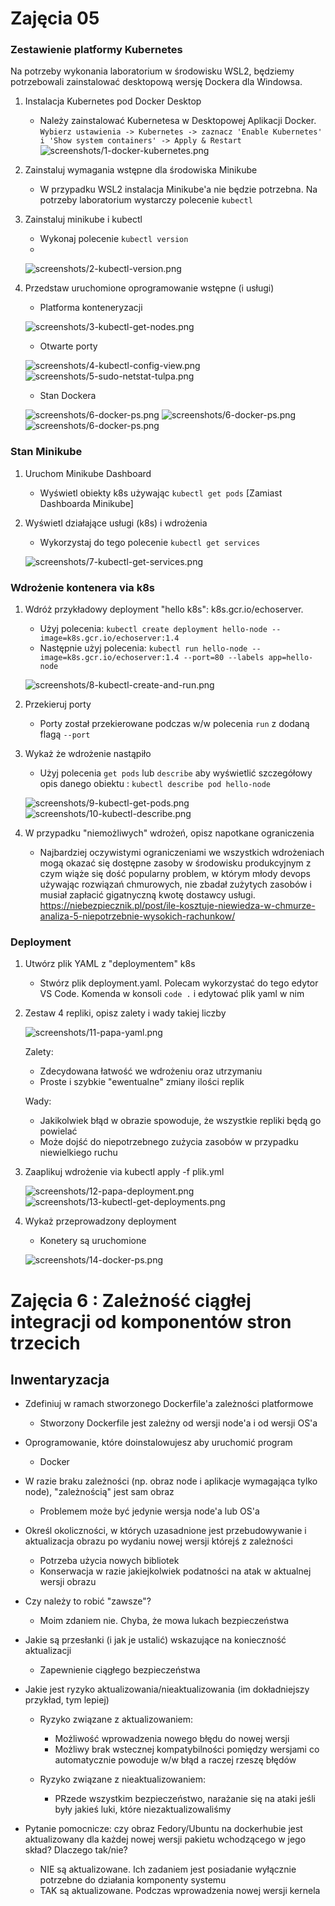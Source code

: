 # Zajęcia 05

### Zestawienie platformy Kubernetes
Na potrzeby wykonania laboratorium w środowisku WSL2, będziemy potrzebowali zainstalować desktopową wersję Dockera dla Windowsa.

1. Instalacja Kubernetes pod Docker Desktop
    - Należy zainstalować Kubernetesa w Desktopowej Aplikacji Docker. `Wybierz ustawienia -> Kubernetes -> zaznacz 'Enable Kubernetes' i 'Show system containers' -> Apply & Restart`
    ![screenshots/1-docker-kubernetes.png](screenshots/1-docker-kubernetes.png)
    
2. Zainstaluj wymagania wstępne dla środowiska Minikube
    - W przypadku WSL2 instalacja Minikube'a nie będzie potrzebna. Na potrzeby laboratorium wystarczy polecenie `kubectl`
    
3. Zainstaluj minikube i kubectl 
    - Wykonaj polecenie `kubectl version` 
    - 
    ![screenshots/2-kubectl-version.png](screenshots/2-kubectl-version.png)

4. Przedstaw uruchomione oprogramowanie wstępne (i usługi)
    - Platforma konteneryzacji
    
    ![screenshots/3-kubectl-get-nodes.png](screenshots/3-kubectl-get-nodes.png)
    
    - Otwarte porty
    
    ![screenshots/4-kubectl-config-view.png](screenshots/4-kubectl-config-view.png)
    ![screenshots/5-sudo-netstat-tulpa.png](screenshots/5-sudo-netstat-tulpa.png)
    
    - Stan Dockera
    
    ![screenshots/6-docker-ps.png](screenshots/6-docker-ps.png)
    ![screenshots/6-docker-ps.png](screenshots/6-docker-ps2.png)
    ![screenshots/6-docker-ps.png](screenshots/6-docker-ps3.png)
    
### Stan Minikube
1. Uruchom Minikube Dashboard
    - Wyświetl obiekty k8s używając `kubectl get pods` [Zamiast Dashboarda Minikube]
2. Wyświetl działające usługi (k8s) i wdrożenia
    - Wykorzystaj do tego polecenie `kubectl get services`
    
    ![screenshots/7-kubectl-get-services.png](screenshots/7-kubectl-get-services.png)
    
### Wdrożenie kontenera via k8s
1. Wdróż przykładowy deployment "hello k8s": k8s.gcr.io/echoserver. 
    - Użyj polecenia: `kubectl create deployment hello-node --image=k8s.gcr.io/echoserver:1.4`
    - Następnie użyj polecenia: `kubectl run hello-node --image=k8s.gcr.io/echoserver:1.4 --port=80 --labels app=hello-node` 
    
    ![screenshots/8-kubectl-create-and-run.png](screenshots/8-kubectl-create-and-run.png)
    
3. Przekieruj porty 
    - Porty został przekierowane podczas w/w polecenia `run` z dodaną flagą `--port`
    
4. Wykaż że wdrożenie nastąpiło
    - Użyj polecenia `get pods` lub `describe` aby wyświetlić szczegółowy opis danego obiektu : `kubectl describe pod hello-node` 
    
    ![screenshots/9-kubectl-get-pods.png](screenshots/9-kubectl-get-pods.png)
    ![screenshots/10-kubectl-describe.png](screenshots/10-kubectl-describe.png)
    
5. W przypadku "niemożliwych" wdrożeń, opisz napotkane ograniczenia
    - Najbardziej oczywistymi ograniczeniami we wszystkich wdrożeniach mogą okazać się dostępne zasoby w środowisku produkcyjnym z czym wiąże się dość popularny problem,
    w którym młody devops używając rozwiązań chmurowych, nie zbadał zużytych zasobów i musiał zapłacić gigatnyczną kwotę dostawcy usługi. https://niebezpiecznik.pl/post/ile-kosztuje-niewiedza-w-chmurze-analiza-5-niepotrzebnie-wysokich-rachunkow/
### Deployment
1. Utwórz plik YAML z "deploymentem" k8s
    - Stwórz plik deployment.yaml. Polecam wykorzystać do tego edytor VS Code. Komenda w konsoli `code .` i edytować plik yaml w nim
2. Zestaw 4 repliki, opisz zalety i wady takiej liczby

    ![screenshots/11-papa-yaml.png](screenshots/11-papa-yaml.png)
    
    Zalety:
     - Zdecydowana łatwość we wdrożeniu oraz utrzymaniu
     - Proste i szybkie "ewentualne" zmiany ilości replik
     
    Wady:
    - Jakikolwiek błąd w obrazie spowoduje, że wszystkie repliki będą go powielać
    - Może dojść do niepotrzebnego zużycia zasobów w przypadku niewielkiego ruchu

3. Zaaplikuj wdrożenie via kubectl apply -f plik.yml

    ![screenshots/12-papa-deployment.png](screenshots/12-papa-deployment.png)
    ![screenshots/13-kubectl-get-deployments.png](screenshots/13-kubectl-get-deployments.png)
    
4. Wykaż przeprowadzony deployment
    - Konetery są uruchomione
    
    ![screenshots/14-docker-ps.png](screenshots/14-docker-ps.png)

# Zajęcia 6 : Zależność ciągłej integracji od komponentów stron trzecich
## Inwentaryzacja
- Zdefiniuj w ramach stworzonego Dockerfile'a zależności platformowe
    - Stworzony Dockerfile jest zależny od wersji node'a i od wersji OS'a
- Oprogramowanie, które doinstalowujesz aby uruchomić program
    - Docker
- W razie braku zależności (np. obraz node i aplikacje wymagająca tylko node), "zależnością" jest sam obraz
    - Problemem może być jedynie wersja node'a lub OS'a
- Określ okoliczności, w których uzasadnione jest przebudowywanie i aktualizacja obrazu po wydaniu nowej wersji którejś z zależności
    - Potrzeba użycia nowych bibliotek
    - Konserwacja w razie jakiejkolwiek podatności na atak w aktualnej wersji obrazu 
- Czy należy to robić "zawsze"?
    - Moim zdaniem nie. Chyba, że mowa lukach bezpieczeństwa
- Jakie są przesłanki (i jak je ustalić) wskazujące na konieczność aktualizacji
    - Zapewnienie ciągłego bezpieczeństwa
- Jakie jest ryzyko aktualizowania/nieaktualizowania (im dokładniejszy przykład, tym lepiej)
    - Ryzyko związane z aktualizowaniem:
        - Możliwość wprowadzenia nowego błędu do nowej wersji
        - Możliwy brak wstecznej kompatybilności pomiędzy wersjami co automatycznie powoduje w/w błąd a raczej rzeszę błędów
        
    - Ryzyko związane z nieaktualizowaniem:
        - PRzede wszystkim bezpieczeństwo, narażanie się na ataki jeśli były jakieś luki, które niezaktualizowaliśmy
     
- Pytanie pomocnicze: czy obraz Fedory/Ubuntu na dockerhubie jest aktualizowany dla każdej nowej wersji pakietu wchodzącego w jego skład? Dlaczego tak/nie?
    - NIE są aktualizowane. Ich zadaniem jest posiadanie wyłącznie potrzebne do działania komponenty systemu
    - TAK są aktualizowane. Podczas wprowadzenia nowej wersji kernela
